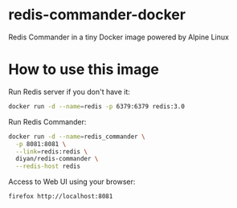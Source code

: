 # redis-commander-docker
Redis Commander in a tiny Docker image powered by Alpine Linux

# How to use this image

Run Redis server if you don't have it:

```bash
docker run -d --name=redis -p 6379:6379 redis:3.0
```
Run Redis Commander:

```bash
docker run -d --name=redis_commander \
  -p 8081:8081 \
  --link=redis:redis \
  diyan/redis-commander \
  --redis-host redis
```
Access to Web UI using your browser:

```bash
firefox http://localhost:8081
```
